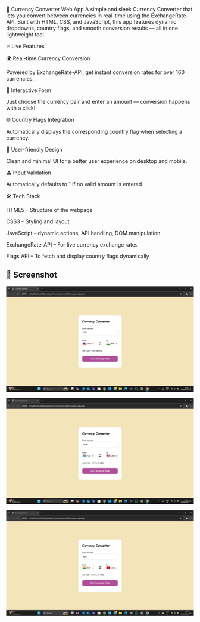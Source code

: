 💱 Currency Converter Web App
A simple and sleek Currency Converter that lets you convert between currencies in real-time using the ExchangeRate-API. Built with HTML, CSS, and JavaScript, this app features dynamic dropdowns, country flags, and smooth conversion results — all in one lightweight tool.


🔥 Live Features

🌍 Real-time Currency Conversion

Powered by ExchangeRate-API, get instant conversion rates for over 160 currencies.

🧾 Interactive Form

Just choose the currency pair and enter an amount — conversion happens with a click!

🌐 Country Flags Integration

Automatically displays the corresponding country flag when selecting a currency.

🎯 User-friendly Design

Clean and minimal UI for a better user experience on desktop and mobile.

⚠️ Input Validation

Automatically defaults to 1 if no valid amount is entered.


🛠️ Tech Stack

HTML5 – Structure of the webpage

CSS3 – Styling and layout

JavaScript – dynamic actions, API handling, DOM manipulation

ExchangeRate-API – For live currency exchange rates

Flags API – To fetch and display country flags dynamically



## 📸 Screenshot

![App Screenshot](https://github.com/Shriram-Patil8123/Currency-Converter/blob/626c931ba779a414b8f952715bcd445b7fd97da9/Screenshot1.png?raw=true)



![Currency Converter Screenshot 2](https://github.com/Shriram-Patil8123/Currency-Converter/blob/1e1d3531c5225f9663989b775b67e945eddaba59/Screenshot2.png?raw=true)



![Currency Converter Screenshot 3](https://github.com/Shriram-Patil8123/Currency-Converter/blob/1e1d3531c5225f9663989b775b67e945eddaba59/Screenshot3.png?raw=true)





